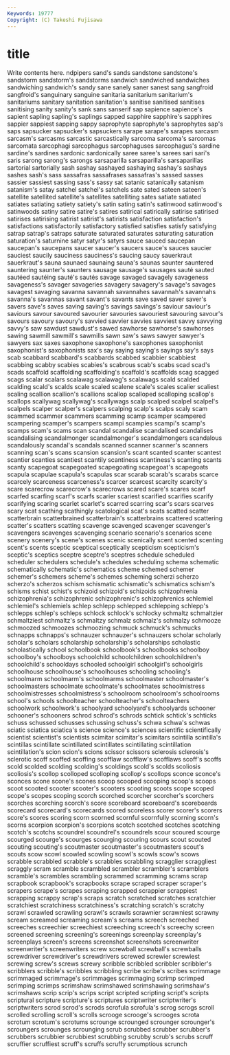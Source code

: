 ```yaml
---
Keywords: 19777 
Copyright: (C) Takeshi Fujisawa
---
```


# title

Write contents here.
ndpipers sand's sands sandstone sandstone's sandstorm
sandstorm's sandstorms sandwich sandwiched sandwiches sandwiching sandwich's sandy sane sanely
saner sanest sang sangfroid sangfroid's sanguinary sanguine sanitaria sanitarium sanitarium's
sanitariums sanitary sanitation sanitation's sanitise sanitised sanitises sanitising sanity sanity's
sank sans sanserif sap sapience sapience's sapient sapling sapling's saplings
sapped sapphire sapphire's sapphires sappier sappiest sapping sappy saprophyte saprophyte's
saprophytes sap's saps sapsucker sapsucker's sapsuckers sarape sarape's sarapes sarcasm
sarcasm's sarcasms sarcastic sarcastically sarcoma sarcoma's sarcomas sarcomata sarcophagi sarcophagus
sarcophaguses sarcophagus's sardine sardine's sardines sardonic sardonically saree saree's sarees
sari sari's saris sarong sarong's sarongs sarsaparilla sarsaparilla's sarsaparillas sartorial
sartorially sash sashay sashayed sashaying sashay's sashays sashes sash's sass
sassafras sassafrases sassafras's sassed sasses sassier sassiest sassing sass's sassy
sat satanic satanically satanism satanism's satay satchel satchel's satchels sate
sated sateen sateen's satellite satellited satellite's satellites satelliting sates satiate
satiated satiates satiating satiety satiety's satin sating satin's satinwood satinwood's
satinwoods satiny satire satire's satires satirical satirically satirise satirised satirises
satirising satirist satirist's satirists satisfaction satisfaction's satisfactions satisfactorily satisfactory satisfied
satisfies satisfy satisfying satrap satrap's satraps saturate saturated saturates saturating
saturation saturation's saturnine satyr satyr's satyrs sauce sauced saucepan saucepan's
saucepans saucer saucer's saucers sauce's sauces saucier sauciest saucily sauciness
sauciness's saucing saucy sauerkraut sauerkraut's sauna saunaed saunaing sauna's saunas
saunter sauntered sauntering saunter's saunters sausage sausage's sausages sauté sauted
sautéed sautéing sauté's sautés savage savaged savagely savageness savageness's savager
savageries savagery savagery's savage's savages savagest savaging savanna savannah savannahes
savannah's savannahs savanna's savannas savant savant's savants save saved saver
saver's savers save's saves saving saving's savings savings's saviour saviour's
saviours savour savoured savourier savouries savouriest savouring savour's savours savoury
savoury's savvied savvier savvies savviest savvy savvying savvy's saw sawdust
sawdust's sawed sawhorse sawhorse's sawhorses sawing sawmill sawmill's sawmills sawn
saw's saws sawyer sawyer's sawyers sax saxes saxophone saxophone's saxophones
saxophonist saxophonist's saxophonists sax's say saying saying's sayings say's says
scab scabbard scabbard's scabbards scabbed scabbier scabbiest scabbing scabby scabies
scabies's scabrous scab's scabs scad scad's scads scaffold scaffolding scaffolding's
scaffold's scaffolds scag scagged scags scalar scalars scalawag scalawag's scalawags
scald scalded scalding scald's scalds scale scaled scalene scale's scales
scalier scaliest scaling scallion scallion's scallions scallop scalloped scalloping scallop's
scallops scallywag scallywag's scallywags scalp scalped scalpel scalpel's scalpels scalper
scalper's scalpers scalping scalp's scalps scaly scam scammed scammer scammers
scamming scamp scamper scampered scampering scamper's scampers scampi scampies scampi's
scamp's scamps scam's scams scan scandal scandalise scandalised scandalises scandalising
scandalmonger scandalmonger's scandalmongers scandalous scandalously scandal's scandals scanned scanner scanner's
scanners scanning scan's scans scansion scansion's scant scanted scanter scantest
scantier scanties scantiest scantily scantiness scantiness's scanting scants scanty scapegoat
scapegoated scapegoating scapegoat's scapegoats scapula scapulae scapula's scapulas scar scarab
scarab's scarabs scarce scarcely scarceness scarceness's scarcer scarcest scarcity scarcity's
scare scarecrow scarecrow's scarecrows scared scare's scares scarf scarfed scarfing
scarf's scarfs scarier scariest scarified scarifies scarify scarifying scaring scarlet
scarlet's scarred scarring scar's scars scarves scary scat scathing scathingly
scatological scat's scats scatted scatter scatterbrain scatterbrained scatterbrain's scatterbrains scattered
scattering scatter's scatters scatting scavenge scavenged scavenger scavenger's scavengers scavenges
scavenging scenario scenario's scenarios scene scenery scenery's scene's scenes scenic
scenically scent scented scenting scent's scents sceptic sceptical sceptically scepticism
scepticism's sceptic's sceptics sceptre sceptre's sceptres schedule scheduled scheduler schedulers
schedule's schedules scheduling schema schematic schematically schematic's schematics scheme schemed
schemer schemer's schemers scheme's schemes scheming scherzi scherzo scherzo's scherzos
schism schismatic schismatic's schismatics schism's schisms schist schist's schizoid schizoid's
schizoids schizophrenia schizophrenia's schizophrenic schizophrenic's schizophrenics schlemiel schlemiel's schlemiels schlep
schlepp schlepped schlepping schlepp's schlepps schlep's schleps schlock schlock's schlocky
schmaltz schmaltzier schmaltziest schmaltz's schmaltzy schmalz schmalz's schmalzy schmooze schmoozed
schmoozes schmoozing schmuck schmuck's schmucks schnapps schnapps's schnauzer schnauzer's schnauzers
scholar scholarly scholar's scholars scholarship scholarship's scholarships scholastic scholastically school
schoolbook schoolbook's schoolbooks schoolboy schoolboy's schoolboys schoolchild schoolchildren schoolchildren's schoolchild's
schooldays schooled schoolgirl schoolgirl's schoolgirls schoolhouse schoolhouse's schoolhouses schooling schooling's
schoolmarm schoolmarm's schoolmarms schoolmaster schoolmaster's schoolmasters schoolmate schoolmate's schoolmates schoolmistress
schoolmistresses schoolmistress's schoolroom schoolroom's schoolrooms school's schools schoolteacher schoolteacher's schoolteachers
schoolwork schoolwork's schoolyard schoolyard's schoolyards schooner schooner's schooners schrod schrod's
schrods schtick schtick's schticks schuss schussed schusses schussing schuss's schwa
schwa's schwas sciatic sciatica sciatica's science science's sciences scientific scientifically
scientist scientist's scientists scimitar scimitar's scimitars scintilla scintilla's scintillas scintillate
scintillated scintillates scintillating scintillation scintillation's scion scion's scions scissor scissors
sclerosis sclerosis's sclerotic scoff scoffed scoffing scofflaw scofflaw's scofflaws scoff's
scoffs scold scolded scolding scolding's scoldings scold's scolds scoliosis scoliosis's
scollop scolloped scolloping scollop's scollops sconce sconce's sconces scone scone's
scones scoop scooped scooping scoop's scoops scoot scooted scooter scooter's
scooters scooting scoots scope scoped scope's scopes scoping scorch scorched
scorcher scorcher's scorchers scorches scorching scorch's score scoreboard scoreboard's scoreboards
scorecard scorecard's scorecards scored scoreless scorer scorer's scorers score's scores
scoring scorn scorned scornful scornfully scorning scorn's scorns scorpion scorpion's
scorpions scotch scotched scotches scotching scotch's scotchs scoundrel scoundrel's scoundrels
scour scoured scourge scourged scourge's scourges scourging scouring scours scout
scouted scouting scouting's scoutmaster scoutmaster's scoutmasters scout's scouts scow scowl
scowled scowling scowl's scowls scow's scows scrabble scrabbled scrabble's scrabbles
scrabbling scragglier scraggliest scraggly scram scramble scrambled scrambler scrambler's scramblers
scramble's scrambles scrambling scrammed scramming scrams scrap scrapbook scrapbook's scrapbooks
scrape scraped scraper scraper's scrapers scrape's scrapes scraping scrapped scrappier
scrappiest scrapping scrappy scrap's scraps scratch scratched scratches scratchier scratchiest
scratchiness scratchiness's scratching scratch's scratchy scrawl scrawled scrawling scrawl's scrawls
scrawnier scrawniest scrawny scream screamed screaming scream's screams screech screeched
screeches screechier screechiest screeching screech's screechy screen screened screening screening's
screenings screenplay screenplay's screenplays screen's screens screenshot screenshots screenwriter screenwriter's
screenwriters screw screwball screwball's screwballs screwdriver screwdriver's screwdrivers screwed screwier
screwiest screwing screw's screws screwy scribble scribbled scribbler scribbler's scribblers
scribble's scribbles scribbling scribe scribe's scribes scrimmage scrimmaged scrimmage's scrimmages
scrimmaging scrimp scrimped scrimping scrimps scrimshaw scrimshawed scrimshawing scrimshaw's scrimshaws
scrip scrip's scrips script scripted scripting script's scripts scriptural scripture
scripture's scriptures scriptwriter scriptwriter's scriptwriters scrod scrod's scrods scrofula scrofula's
scrog scrogs scroll scrolled scrolling scroll's scrolls scrooge scrooge's scrooges
scrota scrotum scrotum's scrotums scrounge scrounged scrounger scrounger's scroungers scrounges
scrounging scrub scrubbed scrubber scrubber's scrubbers scrubbier scrubbiest scrubbing scrubby
scrub's scrubs scruff scruffier scruffiest scruff's scruffs scruffy scrumptious scrunch
